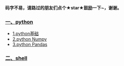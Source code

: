 **码字不易，请路过的朋友们点个★star★鼓励一下~，谢谢。**
### [一、python](https://github.com/WuZongYun/bigdata_study/tree/main/python)
* [1.python基础](https://github.com/WuZongYun/bigdata_study/tree/main/python/python%E5%9F%BA%E7%A1%80)
* [2.python Numpy](https://github.com/WuZongYun/bigdata_study/tree/main/python/pythonNumpy)
* [3.python Pandas](https://github.com/WuZongYun/bigdata_study/tree/main/python/pythonPandas)

### [二、shell](https://github.com/WuZongYun/bigdata_study/tree/main/python)
